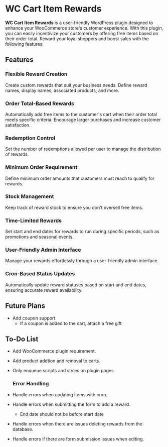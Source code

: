 # WC Cart Item Rewards

**WC Cart Item Rewards** is a user-friendly WordPress plugin designed to enhance your WooCommerce store's customer experience. With this plugin, you can easily incentivize your customers by offering free items based on their order total. Reward your loyal shoppers and boost sales with the following features:

## Features

### Flexible Reward Creation

Create custom rewards that suit your business needs. Define reward names, display names, associated products, and more.

### Order Total-Based Rewards

Automatically add free items to the customer's cart when their order total meets specific criteria. Encourage larger purchases and increase customer satisfaction.

### Redemption Control

Set the number of redemptions allowed per user to manage the distribution of rewards.

### Minimum Order Requirement

Define minimum order amounts that customers must reach to qualify for rewards.

### Stock Management

Keep track of reward stock to ensure you don't oversell free items.

### Time-Limited Rewards

Set start and end dates for rewards to run during specific periods, such as promotions and seasonal events.

### User-Friendly Admin Interface

Manage your rewards effortlessly through a user-friendly admin interface.

### Cron-Based Status Updates

Automatically update reward statuses based on start and end dates, ensuring accurate reward availability.

## Future Plans

- Add coupon support
  - If a coupon is added to the cart, attach a free gift

## To-Do List

- Add WooCommerce plugin requirement.
- Add product addtion and removal to carts
- Only enqueue scripts and styles on plugin pages

  ### Error Handling

- Handle errors when updating items with cron.
- Handle errors when submitting the form to add a reward.
  - End date should not be before start date
- Handle errors when there are issues deleting rewards from the database.
- Handle errors if there are form submission issues when editing.
